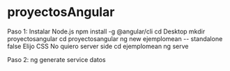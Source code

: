 # proyectosAngular
 Paso 1: Instalar Node.js
 npm install -g @angular/cli
cd Desktop
mkdir proyectosangular
cd proyectosangular
ng new ejemplomean -- standalone false
Elijo CSS
No quiero server side
cd ejemplomean
ng serve

Paso 2:
ng generate service datos
